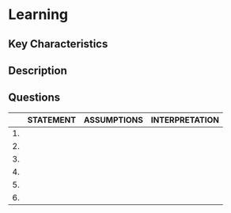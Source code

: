 # Learning

## Key Characteristics

## Description

## Questions

| | STATEMENT  	| ASSUMPTIONS  	| INTERPRETATION |
|---	|---	|---	|---	|
| 1. |   	|   	|   	|
| 2. |   	|   	|   	|
| 3. |   	|   	|   	|
| 4. |   	|   	|   	|
| 5. |   	|   	|   	|
| 6. |   	|   	|   	|
